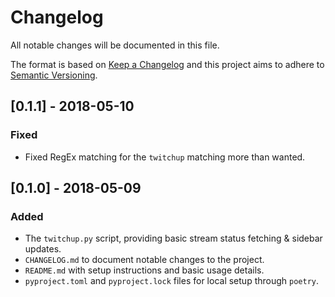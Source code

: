 # Changelog
All notable changes will be documented in this file.

The format is based on [Keep a Changelog](http://keepachangelog.com/en/1.0.0/)
and this project aims to adhere to [Semantic Versioning](http://semver.org/spec/v2.0.0.html).


## [0.1.1] - 2018-05-10
### Fixed
- Fixed RegEx matching for the `twitchup` matching more than wanted.

## [0.1.0] - 2018-05-09
### Added
- The `twitchup.py` script, providing basic stream status fetching & sidebar updates.
- `CHANGELOG.md` to document notable changes to the project.
- `README.md` with setup instructions and basic usage details.
- `pyproject.toml` and `pyproject.lock` files for local setup through `poetry`.
